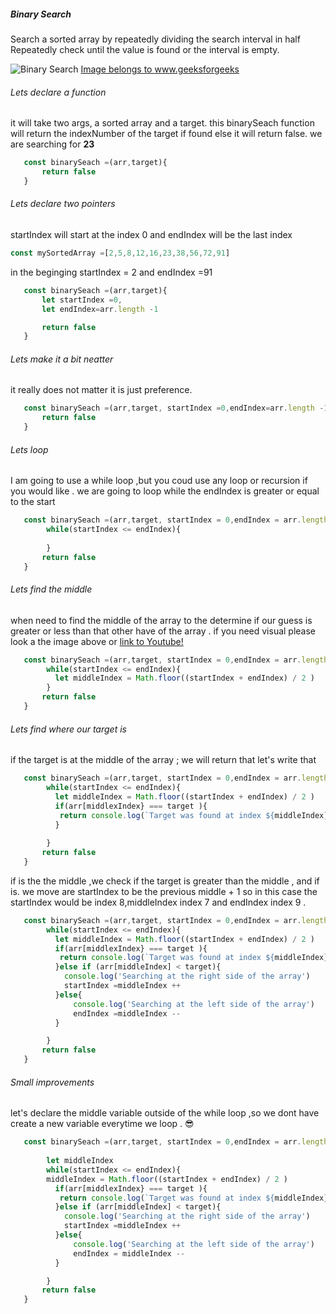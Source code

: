 ##### Binary Search
Search a sorted array by repeatedly dividing the search interval in half Repeatedly check until the value is found or the interval is empty.

![Binary Search ](https://www.geeksforgeeks.org/wp-content/uploads/Binary-Search.png)
[Image belongs to www.geeksforgeeks ](https://www.geeksforgeeks.org/binary-search/)
###### Lets declare a function 
it will take two args, a sorted array and a target.
this  binarySeach function will return the indexNumber of the target if found else it will return false.
we are searching for **23**

```js
   const binarySeach =(arr,target){
       return false 
   }
```
###### Lets declare two pointers 
startIndex will start at the index 0 and 
endIndex will be the last index 

```js
const mySortedArray =[2,5,8,12,16,23,38,56,72,91]
```
in the beginging startIndex = 2 and endIndex =91
```js
   const binarySeach =(arr,target){
       let startIndex =0,
       let endIndex=arr.length -1

       return false 
   }
```
###### Lets make it a bit neatter
it really does not matter it is just preference. 
```js
   const binarySeach =(arr,target, startIndex =0,endIndex=arr.length -1){
       return false 
   }
```
###### Lets loop
I am going to use a while loop ,but you coud  use any loop or recursion if you would like .
we are going to loop while the endIndex is greater or equal to the start 

```js
   const binarySeach =(arr,target, startIndex = 0,endIndex = arr.length -1){
        while(startIndex <= endIndex){
          
        }
       return false 
   }
```
###### Lets find the middle 
when need to find the middle of the array to the determine if our guess is greater or less than that other have of the array . if you need visual please look a the image above or [link to Youtube!](https://www.youtube.com/watch?v=iP897Z5Nerk&ab_channel=AlgoRythmics)

```js
   const binarySeach =(arr,target, startIndex = 0,endIndex = arr.length -1){
        while(startIndex <= endIndex){
          let middleIndex = Math.floor((startIndex + endIndex) / 2 )
        }
       return false 
   }
```
###### Lets find where our target is 
if the target is at the middle of the array ; we will return that 
let's write that 

```js
   const binarySeach =(arr,target, startIndex = 0,endIndex = arr.length -1){
        while(startIndex <= endIndex){
          let middleIndex = Math.floor((startIndex + endIndex) / 2 )
          if(arr[middlexIndex} === target ){
           return console.log(`Target was found at index ${middleIndex}`);
          }
          
        }
       return false 
   }
```

if is the the middle ,we check if the target is greater than the middle ,
and if is. we move are startIndex to be the previous middle + 1
so in this case the startIndex would be index 8,middleIndex index 7 and endIndex index 9 .

```js
   const binarySeach =(arr,target, startIndex = 0,endIndex = arr.length -1){
        while(startIndex <= endIndex){
          let middleIndex = Math.floor((startIndex + endIndex) / 2 )
          if(arr[middlexIndex} === target ){
           return console.log(`Target was found at index ${middleIndex}`);
          }else if (arr[middleIndex] < target){
            console.log('Searching at the right side of the array')
            startIndex =middleIndex ++
          }else{
              console.log('Searching at the left side of the array')
              endIndex =middleIndex --
          }

        }
       return false 
   }
```
###### Small improvements 
let's declare the middle variable outside of the while loop ,so we dont have create a new variable everytime we loop . 😎
```js
   const binarySeach =(arr,target, startIndex = 0,endIndex = arr.length -1){
   
        let middleIndex
        while(startIndex <= endIndex){
        middleIndex = Math.floor((startIndex + endIndex) / 2 )
          if(arr[middlexIndex} === target ){
           return console.log(`Target was found at index ${middleIndex}`);
          }else if (arr[middleIndex] < target){
            console.log('Searching at the right side of the array')
            startIndex =middleIndex ++
          }else{
              console.log('Searching at the left side of the array')
              endIndex = middleIndex --
          }

        }
       return false 
   }
```